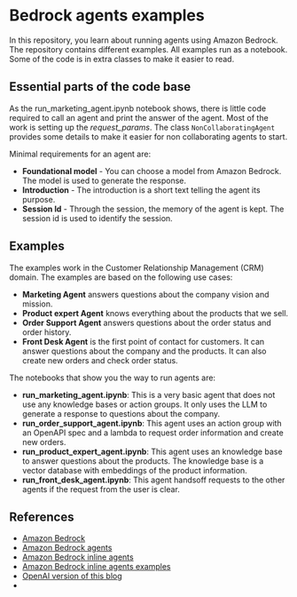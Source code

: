 # Bedrock agents examples
In this repository, you learn about running agents using Amazon Bedrock. The repository contains different examples. All examples run as a notebook. Some of the code is in extra classes to make it easier to read.

## Essential parts of the code base
As the run_marketing_agent.ipynb notebook shows, there is little code required to call an agent and print the answer of the agent. Most of the work is setting up the _request_params_. The class `NonCollaboratingAgent` provides some details to make it easier for non collaborating agents to start.

Minimal requirements for an agent are:
- **Foundational model** - You can choose a model from Amazon Bedrock. The model is used to generate the response.
- **Introduction** - The introduction is a short text telling the agent its purpose.
- **Session Id** - Through the session, the memory of the agent is kept. The session id is used to identify the session.


## Examples
The examples work in the Customer Relationship Management (CRM) domain. The examples are based on the following use cases:
- **Marketing Agent** answers questions about the company vision and mission.
- **Product expert Agent** knows everything about the products that we sell.
- **Order Support Agent** answers questions about the order status and order history.
- **Front Desk Agent** is the first point of contact for customers. It can answer questions about the company and the products. It can also create new orders and check order status.

The notebooks that show you the way to run agents are:
- **run_marketing_agent.ipynb**: This is a very basic agent that does not use any knowledge bases or action groups. It only uses the LLM to generate a response to questions about the company.
- **run_order_support_agent.ipynb**: This agent uses an action group with an OpenAPI spec and a lambda to request order information and create new orders.
- **run_product_expert_agent.ipynb**: This agent uses an knowledge base to answer questions about the products. The knowledge base is a vector database with embeddings of the product information.
- **run_front_desk_agent.ipynb**: This agent handsoff requests to the other agents if the request from the user is clear.


## References
- [Amazon Bedrock](https://aws.amazon.com/bedrock/)
- [Amazon Bedrock agents](https://docs.aws.amazon.com/bedrock/latest/userguide/agents.html)
- [Amazon Bedrock inline agents](https://docs.aws.amazon.com/bedrock/latest/userguide/agents-create-inline.html)
- [Amazon Bedrock inline agents examples](https://github.com/awslabs/amazon-bedrock-agent-samples/tree/main/examples/agents/inline_agent)
- [OpenAI version of this blog](https://jettro.dev/create-a-multi-agent-system-with-openai-agent-sdk-a9c9fd618740)
- 
